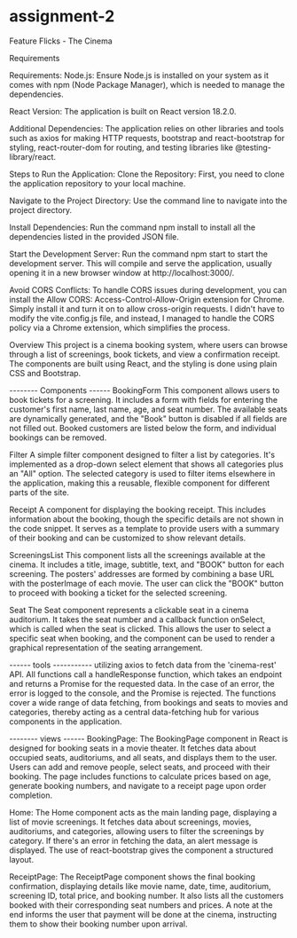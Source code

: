 # assignment-2
 Feature Flicks - The Cinema

Requirements

Requirements:
Node.js: Ensure Node.js is installed on your system as it comes with npm (Node Package Manager), which is needed to manage the dependencies.

React Version: The application is built on React version 18.2.0.

Additional Dependencies: The application relies on other libraries and tools such as axios for making HTTP requests, bootstrap and react-bootstrap for styling, react-router-dom for routing, and testing libraries like @testing-library/react.

Steps to Run the Application:
Clone the Repository: First, you need to clone the application repository to your local machine.

Navigate to the Project Directory: Use the command line to navigate into the project directory.

Install Dependencies: Run the command npm install to install all the dependencies listed in the provided JSON file.

Start the Development Server: Run the command npm start to start the development server. This will compile and serve the application, usually opening it in a new browser window at http://localhost:3000/.

Avoid CORS Conflicts: To handle CORS issues during development, you can install the Allow CORS: Access-Control-Allow-Origin extension for Chrome. Simply install it and turn it on to allow cross-origin requests.
I didn't have to modify the vite.config.js file, and instead, I managed to handle the CORS policy via a Chrome extension, which simplifies the process.


Overview
This project is a cinema booking system, where users can browse through a list of screenings, book tickets, and view a confirmation receipt. The components are built using React, and the styling is done using plain CSS and Bootstrap.

-------- Components ------
 BookingForm
This component allows users to book tickets for a screening. It includes a form with fields for entering the customer's first name, last name, age, and seat number. The available seats are dynamically generated, and the "Book" button is disabled if all fields are not filled out. Booked customers are listed below the form, and individual bookings can be removed.

Filter
A simple filter component designed to filter a list by categories. It's implemented as a drop-down select element that shows all categories plus an "All" option. The selected category is used to filter items elsewhere in the application, making this a reusable, flexible component for different parts of the site.

Receipt
A component for displaying the booking receipt. This includes information about the booking, though the specific details are not shown in the code snippet. It serves as a template to provide users with a summary of their booking and can be customized to show relevant details.

ScreeningsList
This component lists all the screenings available at the cinema. It includes a title, image, subtitle, text, and "BOOK" button for each screening. The posters' addresses are formed by combining a base URL with the posterImage of each movie. The user can click the "BOOK" button to proceed with booking a ticket for the selected screening.

Seat
The Seat component represents a clickable seat in a cinema auditorium. It takes the seat number and a callback function onSelect, which is called when the seat is clicked. This allows the user to select a specific seat when booking, and the component can be used to render a graphical representation of the seating arrangement.

------ tools -----------
utilizing axios to fetch data from the 'cinema-rest' API. All functions call a handleResponse function, which takes an endpoint and returns a Promise for the requested data. In the case of an error, the error is logged to the console, and the Promise is rejected. The functions cover a wide range of data fetching, from bookings and seats to movies and categories, thereby acting as a central data-fetching hub for various components in the application.


-------- views  ------
BookingPage:
The BookingPage component in React is designed for booking seats in a movie theater. It fetches data about occupied seats, auditoriums, and all seats, and displays them to the user. Users can add and remove people, select seats, and proceed with their booking. The page includes functions to calculate prices based on age, generate booking numbers, and navigate to a receipt page upon order completion.

Home:
The Home component acts as the main landing page, displaying a list of movie screenings. It fetches data about screenings, movies, auditoriums, and categories, allowing users to filter the screenings by category. If there's an error in fetching the data, an alert message is displayed. The use of react-bootstrap gives the component a structured layout.

ReceiptPage:
The ReceiptPage component shows the final booking confirmation, displaying details like movie name, date, time, auditorium, screening ID, total price, and booking number. It also lists all the customers booked with their corresponding seat numbers and prices. A note at the end informs the user that payment will be done at the cinema, instructing them to show their booking number upon arrival.
